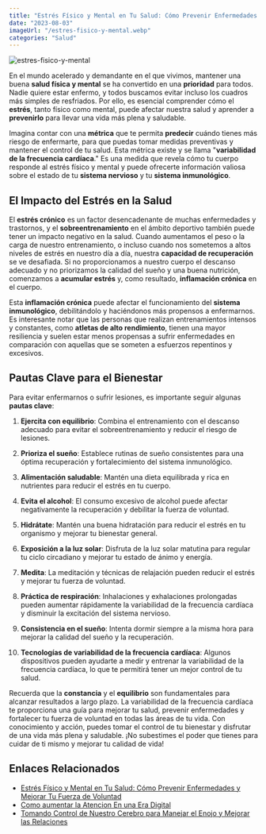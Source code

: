 ```yaml
---
title: "Estrés Físico y Mental en Tu Salud: Cómo Prevenir Enfermedades y Mejorar Tu Fuerza de Voluntad"
date: "2023-08-03"
imageUrl: "/estres-fisico-y-mental.webp"
categories: "Salud"
---
```

![estres-fisico-y-mental](/estres-fisico-y-mental.webp)


En el mundo acelerado y demandante en el que vivimos, mantener una buena **salud física y mental** se ha convertido en una **prioridad** para todos. Nadie quiere estar enfermo, y todos buscamos evitar incluso los cuadros más simples de resfriados. Por ello, es esencial comprender cómo el **estrés**, tanto físico como mental, puede afectar nuestra salud y aprender a **prevenirlo** para llevar una vida más plena y saludable.

Imagina contar con una **métrica** que te permita **predecir** cuándo tienes más riesgo de enfermarte, para que puedas tomar medidas preventivas y mantener el control de tu salud. Esta métrica existe y se llama "**variabilidad de la frecuencia cardíaca**." Es una medida que revela cómo tu cuerpo responde al estrés físico y mental y puede ofrecerte información valiosa sobre el estado de tu **sistema nervioso** y tu **sistema inmunológico**.


## El Impacto del Estrés en la Salud

El **estrés crónico** es un factor desencadenante de muchas enfermedades y trastornos, y el **sobreentrenamiento** en el ámbito deportivo también puede tener un impacto negativo en la salud. Cuando aumentamos el peso o la carga de nuestro entrenamiento, o incluso cuando nos sometemos a altos niveles de estrés en nuestro día a día, nuestra **capacidad de recuperación** se ve desafiada. Si no proporcionamos a nuestro cuerpo el descanso adecuado y no priorizamos la calidad del sueño y una buena nutrición, comenzamos a **acumular estrés** y, como resultado, **inflamación crónica** en el cuerpo.

Esta **inflamación crónica** puede afectar el funcionamiento del **sistema inmunológico**, debilitándolo y haciéndonos más propensos a enfermarnos. Es interesante notar que las personas que realizan entrenamientos intensos y constantes, como **atletas de alto rendimiento**, tienen una mayor resiliencia y suelen estar menos propensas a sufrir enfermedades en comparación con aquellas que se someten a esfuerzos repentinos y excesivos.

## Pautas Clave para el Bienestar

Para evitar enfermarnos o sufrir lesiones, es importante seguir algunas **pautas clave**:

1. **Ejercita con equilibrio**: Combina el entrenamiento con el descanso adecuado para evitar el sobreentrenamiento y reducir el riesgo de lesiones.

2. **Prioriza el sueño**: Establece rutinas de sueño consistentes para una óptima recuperación y fortalecimiento del sistema inmunológico.

3. **Alimentación saludable**: Mantén una dieta equilibrada y rica en nutrientes para reducir el estrés en tu cuerpo.

4. **Evita el alcohol**: El consumo excesivo de alcohol puede afectar negativamente la recuperación y debilitar la fuerza de voluntad.

5. **Hidrátate**: Mantén una buena hidratación para reducir el estrés en tu organismo y mejorar tu bienestar general.

6. **Exposición a la luz solar**: Disfruta de la luz solar matutina para regular tu ciclo circadiano y mejorar tu estado de ánimo y energía.

7. **Medita**: La meditación y técnicas de relajación pueden reducir el estrés y mejorar tu fuerza de voluntad.

8. **Práctica de respiración**: Inhalaciones y exhalaciones prolongadas pueden aumentar rápidamente la variabilidad de la frecuencia cardíaca y disminuir la excitación del sistema nervioso.

9. **Consistencia en el sueño**: Intenta dormir siempre a la misma hora para mejorar la calidad del sueño y la recuperación.

10. **Tecnologías de variabilidad de la frecuencia cardíaca**: Algunos dispositivos pueden ayudarte a medir y entrenar la variabilidad de la frecuencia cardíaca, lo que te permitirá tener un mejor control de tu salud.

Recuerda que la **constancia** y el **equilibrio** son fundamentales para alcanzar resultados a largo plazo. La variabilidad de la frecuencia cardíaca te proporciona una guía para mejorar tu salud, prevenir enfermedades y fortalecer tu fuerza de voluntad en todas las áreas de tu vida. Con conocimiento y acción, puedes tomar el control de tu bienestar y disfrutar de una vida más plena y saludable. ¡No subestimes el poder que tienes para cuidar de ti mismo y mejorar tu calidad de vida!

## Enlaces Relacionados


- [Estrés Físico y Mental en Tu Salud: Cómo Prevenir Enfermedades y Mejorar Tu Fuerza de Voluntad](https://abelardo.blog/posts/estres-fisico-y-mental)
- [Como aumentar la Atencion En una Era Digital](https://abelardo.blog/posts/aumentar-la-atencion) 
- [Tomando Control de Nuestro Cerebro para Manejar el Enojo y Mejorar las Relaciones](https://abelardo.blog/posts/como-manejar-el-enojo) 